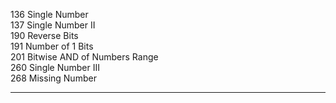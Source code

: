 136 Single Number  
137 Single Number II  
190 Reverse Bits  
191 Number of 1 Bits  
201 Bitwise AND of Numbers Range  
260 Single Number III  
268 Missing Number  
* * * 
